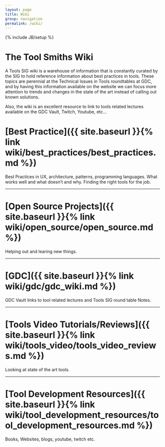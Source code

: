 ```yaml
---
layout: page
title: Wiki
group: navigation
permalink: /wiki/
---
```

{% include JB/setup %}

# The Tool Smiths Wiki

A Tools SIG wiki is a warehouse of information that is constantly curated by the SIG to hold reference information about best practices in tools. These topics are perennial at the Technical Issues in Tools roundtables at GDC, and by having this information available on the website we can focus more attention to trends and changes in the state of the art instead of calling out known solutions.

Also, the wiki is an excellent resource to link to tools related lectures available on the GDC Vault, Twitch, Youtube, etc…


# [Best Practice]({{ site.baseurl }}{% link wiki/best_practices/best_practices.md %})
Best Practices in UX, architecture, patterns, programming languages. What works well and what doesn’t and why. Finding the right tools for the job.

------

# [Open Source Projects]({{ site.baseurl }}{% link wiki/open_source/open_source.md %})
Helping out and learing new things.

------

# [GDC]({{ site.baseurl }}{% link wiki/gdc/gdc_wiki.md %})
GDC Vault links to tool related lectures and Tools SIG round table Notes.

------

# [Tools Video Tutorials/Reviews]({{ site.baseurl }}{% link wiki/tools_video/tools_video_reviews.md %})
Looking at state of the art tools.

------

# [Tool Development Resources]({{ site.baseurl }}{% link wiki/tool_development_resources/tool_development_resources.md %})
Books, Websites, blogs, youtube, twitch etc.